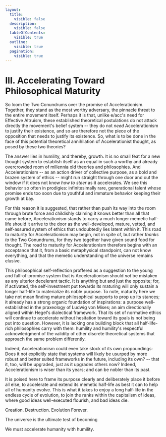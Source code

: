 ```yaml
---
layout:
  title:
    visible: false
  description:
    visible: false
  tableOfContents:
    visible: true
  outline:
    visible: true
  pagination:
    visible: true
---
```


# III. Accelerating Toward Philosophical Maturity

So loom the Two Conundrums over the promise of Accelerationism. Together, they stand as the most worthy adversary, the pinnacle threat to the entire movement itself. Perhaps it is that, unlike e/acc's need for Effective Altruism, these established theoretical postulations do not attack directly the movement's belief system -- they do not _need_ Accelerationism to justify their existence, and so are therefore not the piece of the opposition that needs to justify its existence. So, what is to be done in the face of this potential theoretical annihilation of Accelerationist thought, as posed by these two theories?&#x20;

The answer lies in humility, and thereby, growth. It is no small feat for a new thought system to establish itself as an equal in such a worthy and already overcrowded room of millennia old theories and philosophies. And Accelerationism -- as an action driver of collective purpose, as a bold and brazen system of ethics -- might run straight through one door and out the window if it does not know _how to steer_ as it accelerates. We see this behavior so often in prodigies: infinitesimally rare, generational talent whose promise ends too soon due to youthful and immature behavior keeping their growth at bay.&#x20;

For this reason it is suggested, that rather than push its way into the room through brute force and childishly claiming it knows better than all that came before, Accelerationism stands to carry a much longer memetic half-life should it arrive to the door as the well-developed, mature, vetted, and self-assured system of ethics that undoubtedly lies latent within it. This road to maturity for Accelerationism may begin, not in spite of, but rather _thanks to_ the Two Conundrums, for they two together have given sound food for thought. The road to maturity for Accelerationism therefore begins with an acceptance that it, from a basic metaphysical standpoint, can not know everything, and that the memetic understanding of the universe remains elusive.

This philosophical self-reflection proffered as a suggestion to the young and full-of-promise system that is Accelerationism should _not_ be mistaken as any ulterior decelerant tactic. It is anything but and just the opposite; for, if activated, the self-investment put towards its maturing will only sustain a longer half-life to materialize its noble purpose. To note, maturity here we take not mean finding mature philosophical supports to prop up its stances; it already has a strong organic foundation of inspirations: a purpose well-established in the praxeology of Ludwig von Mises; an aim directionally aligned within Hegel's dialectical framework. That its set of normative ethics will continue to accelerate without hesitation toward its goals is not being put into question. However, it is lacking one building block that all half-life-rich philosophies carry with them: humility and humility's respectful acknowledgment of the validity of other discrete theoretical systems that approach the same problem differently.&#x20;

Indeed, Accelerationism could even take stock of its own propoundings: Does it not explicitly state that systems will likely be usurped by more robust and better suited frameworks in the future, including its own? -- that it, too, will be upgraded, just as it upgrades others now? Indeed, Accelerationism is wiser than its years; and can be nobler than its past.&#x20;

It is poised here to frame its purpose clearly and deliberately place it before all else,  to accelerate and extend its memetic half-life as best it can to help all of humanity evolve. This is what it takes to enjoy a long half-life in the endless cycle of evolution, to join the ranks within the capitalism of ideas, where good ideas well-executed flourish, and bad ideas die.&#x20;

Creation. Destruction. Evolution Forever.&#x20;

The universe is the ultimate test of becoming

We must accelerate humanity with humility.
